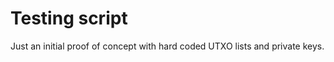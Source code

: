 Testing script
==============

Just an initial proof of concept with hard coded UTXO lists and private keys.
